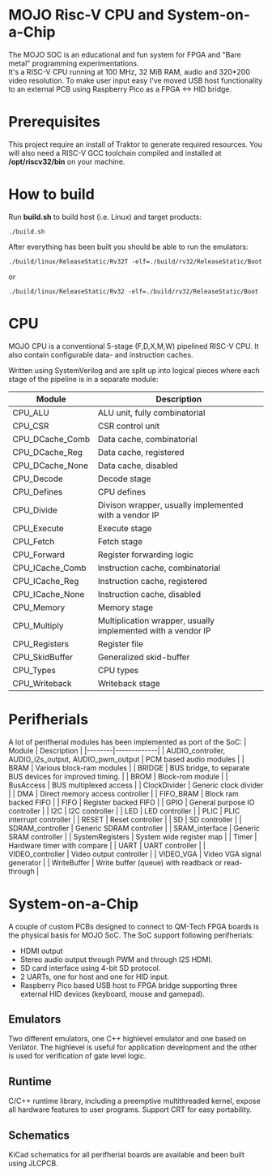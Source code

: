 # MOJO Risc-V CPU and System-on-a-Chip
The MOJO SOC is an educational and fun system for FPGA and "Bare metal" programming experimentations.\
It's a RISC-V CPU running at 100 MHz, 32 MiB RAM, audio and 320*200 video resolution.
To make user input easy I've moved USB host functionality to an external PCB using Raspberry Pico as a FPGA <-> HID bridge.

# Prerequisites
This project require an install of Traktor to generate required resources.
You will also need a RISC-V GCC toolchain compiled and installed at __/opt/riscv32/bin__ on your machine.


# How to build
Run __build.sh__ to build host (i.e. Linux) and target products:
```
./build.sh
```
After everything has been built you should be able to run the emulators:
```
./build/linux/ReleaseStatic/Rv32T -elf=./build/rv32/ReleaseStatic/Boot
```
or
```
./build/linux/ReleaseStatic/Rv32 -elf=./build/rv32/ReleaseStatic/Boot
```

# CPU
MOJO CPU is a conventional 5-stage (F,D,X,M,W) pipelined RISC-V CPU. It also contain configurable data- and instruction caches.

Written using SystemVerilog and are split up into logical pieces where each stage of the pipeline is in a separate module:

| Module | Description |
|--------|-------------|
| CPU_ALU | ALU unit, fully combinatorial |
| CPU_CSR | CSR control unit |
| CPU_DCache_Comb | Data cache, combinatorial |
| CPU_DCache_Reg | Data cache, registered |
| CPU_DCache_None | Data cache, disabled |
| CPU_Decode | Decode stage |
| CPU_Defines | CPU defines |
| CPU_Divide | Divison wrapper, usually implemented with a vendor IP |
| CPU_Execute | Execute stage |
| CPU_Fetch | Fetch stage |
| CPU_Forward | Register forwarding logic |
| CPU_ICache_Comb | Instruction cache, combinatorial |
| CPU_ICache_Reg | Instruction cache, registered |
| CPU_ICache_None | Instruction cache, disabled |
| CPU_Memory | Memory stage |
| CPU_Multiply | Multiplication wrapper, usually implemented with a vendor IP |
| CPU_Registers | Register file |
| CPU_SkidBuffer | Generalized skid-buffer |
| CPU_Types | CPU types |
| CPU_Writeback | Writeback stage |

# Perifherials
A lot of perifherial modules has been implemented as port of the SoC:
| Module | Description |
|--------|-------------|
| AUDIO_controller, AUDIO_i2s_output, AUDIO_pwm_output | PCM based audio modules |
| BRAM | Various block-ram modules |
| BRIDGE | BUS bridge, to separate BUS devices for improved timing. |
| BROM | Block-rom module |
| BusAccess | BUS multiplexed access |
| ClockDivider | Generic clock divider |
| DMA | Direct memory access controller |
| FIFO_BRAM | Block ram backed FIFO |
| FIFO | Register backed FIFO |
| GPIO | General purpose IO controller |
| I2C | I2C controller |
| LED | LED controller |
| PLIC | PLIC interrupt controller |
| RESET | Reset controller |
| SD | SD controller |
| SDRAM_controller | Generic SDRAM controller |
| SRAM_interface | Generic SRAM controller |
| SystemRegisters | System wide register map |
| Timer | Hardware timer with compare |
| UART | UART controller |
| VIDEO_controller | Video output controller |
| VIDEO_VGA | Video VGA signal generator |
| WriteBuffer | Write buffer (queue) with readback or read-through |

# System-on-a-Chip
A couple of custom PCBs designed to connect to QM-Tech FPGA boards is the physical basis for MOJO SoC.
The SoC support following perifherials:
* HDMI output
* Stereo audio output through PWM and through I2S HDMI.
* SD card interface using 4-bit SD protocol.
* 2 UARTs, one for host and one for HID input.
* Raspberry Pico based USB host to FPGA bridge supporting three external HID devices (keyboard, mouse and gamepad).

## Emulators
Two different emulators, one C++ highlevel emulator and one based on Verilator. The highlevel is useful for application development and the other is used for verification of gate level logic.

## Runtime
C/C++ runtime library, including a preemptive multithreaded kernel, expose all hardware features to user programs. Support CRT for easy portability.

## Schematics
KiCad schematics for all perifherial boards are available and been built using JLCPCB.

